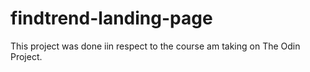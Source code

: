 # findtrend-landing-page
This project was done iin respect to the course am taking on The Odin Project.
